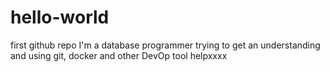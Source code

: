 # hello-world
first github repo
I'm a database programmer trying to get an understanding and using
git, docker and other DevOp tool
helpxxxx
